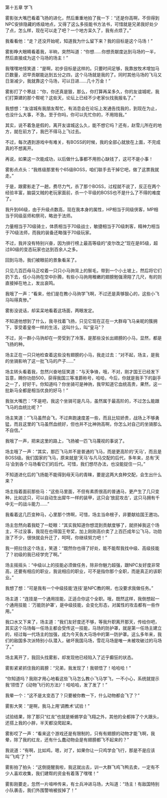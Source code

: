 第十五章 学飞


雾影张大嘴巴看着飞扬的进化，然后重重地拍了我一下：“还是你高啊，不但得到NPC安排隐藏的练级地点，又得了这么多技能书方法书，可惜就是兄弟我好处少了点，怎么样，现在可以走了吧？一个地方呆久了，我有点烦了。”

我看看他：“走？还没开始呢，知道我为什么留下来？我的目标是这个马场！”

雾影睁大眼睛看着我，半晌，突然叫道：“你想……你想贡献度达到马场的一半，然后直接成为这个马场的场主！”

我嘿嘿地怪笑道：“是啊，初步目标是这样的。只要时间足够，我靠放牧术增加马匹数量，迟早贡献能达到五分之四，这个马场就是我的了。同时其他马场的飞马又日渐减少，我就靠这个马场，可以日进……几十万金！”

雾影打了个寒战：“你，你还真是狠，那么，你打算再呆多久，你的友谊城呢，我们打算建的那个帮呢？这些天，论坛上已经不少老家伙找我报名了。”

我想想：“友谊城有我朋友帮忙，有消息会在论坛上发通告找我的，到现在为止，也没什么大事，不急。至于你吗，你可以先忙你的，不用陪我。”

其实，说不着急是假的，离开友谊城这么久，能不想它吗？还有，赵雪儿所在的地方，就在前方了，我巴不得马上飞过去。

不过，每次遇到游戏中有难关，有BOSS的时候，我的全部心就放在上面，不完成真的不想离开。

再说，如果这一次能成功，以后做什么事都不用担心缺钱了，这可不是小事！

雾影点点头：“我练级那里有个65级BOSS，咱们联手去干掉它吧，做了这票我就走。”

于是，跟雾影走了一趟，费尽力气，杀了那个BOSS，过程就不说了，反正在两个经验丰富，脑袋又贼的老玩家面前，杀一个平级的BOSS也不是什么了不得的难度了。

我升到66级，由于升级点数高，现在我本身的属性，HP相当于同级侠客，MP相当于同级巫师和祭司，略逊于法师。

力量相当于70级骑士，体质相当于70级战士，敏捷相当于70级刺客，精神力相当于70级法师，而我的装备还略强于70级玩家。

不过，我并没有特别兴奋，因为排行榜上最高等级的“皮尔改之”现在是85级，超过80级的变态玩家也达到百余人之多。

回到马场，我们被眼前的景象看呆了。

只见几百匹母马正咬着一只只小马驹背上的鬃毛，带到一个小土坡上，然后将它们扔下去，任小马驹在空中扑腾，有些小马驹用稚嫩的翅膀勉强滑翔了几尺，有的则直接掉在地上，发出哀鸣。

我哦了一声：“看来，他们是在教小马驹学飞啊，不过还是真够狠心的，这些小飞马叫得真惨。”

雾影没说话，却呆呆地看着这场面，两眼发定。

不知道他想到了什么，我寻找着飞扬，只见它现在正在一大群母飞马亲昵的簇拥下，享受着皇帝一样的生活，这叫什么，叫“皇马”？

不过，另一群小马驹却在一旁受到了冷落，是那些没长出翅膀的小马，显然，都是飞扬的种。

场主正在一只只地检查着这些没有翅膀的小马，我走过去：“对不起，场主，是我的坐骑影响了这一批飞马的产子……”

场主转头看着我，忽然兴奋地狂笑道：“与天争锋，哦，不对，刚才国王已经发下旨意，赐你功勋500，获得我国三等准爵称号，哈哈，今后，你就是我手下的副手之一了，好好干。你知道吗？你坐骑可是神驹，我早知道它血统高贵，果然，这一批新马全都是相当优良的好马！”

我张大嘴巴：“不是吧，我这个坐骑可是凡马，虽然属于最高阶的，不过怎么能跟飞马的血统比呢？”

场主笑道：“飞马虽然会飞，不过奔跑速度差一些，而且比较娇贵，战场上不够勇猛，而且这里的飞马虽然血统好，但也并不比神驹高啊，你怎么对自己的坐骑那么不自信。”

我哦了一声，把来这里的路上，飞扬被一匹飞马蔑视的事说了。

场主哦了一声：“其实，那匹飞马并不是普通的飞马，而是更高阶的‘天马’，而且是BOSS级。我们国家的飞马，原来就是‘天马’与凡马交配的后代，多年来，总有‘天马’会到各个马场看它们的后代。可惜，我们想尽办法，也没能捉住一只。”

不知道进化后的飞扬能不能得到母天马的青睐，要是这两大良种交配，会生出什么来？

场主指着面前那些马：“这些马里面，不但有素质很高的普通马，更产生了几只变种，比如这只，可以自动生出犀牛一样的装甲，这只会‘放屁攻击’，这只马拥有千中无一的战斗能力……”

我看着这几匹变种马，心里那个馋啊，可惜，场主当命根子，非要献给国王邀功。

场主忽然向着我眨了一眨眼：“其实我知道你想混到贡献度够了，就挤掉我这个场主，不过没事，我现在也得国王夸奖，加上刚刚高价卖了上百匹成年公飞马，功勋涨了不少，很快就会升迁了，呵呵，你继续努力吧！”

我一把拉住这个场主，笑道：“既然你也得了好处，能不能帮我找中级、高级技能了？初级的我已经学完了啊。”

场主摇摇头：“中级以上的技能必须做任务，除非你魅力超强，跟NPC友好度非常高，还要有相应的职业，我说相应的职业，可不是指你那个全职，而是真正的该职业。”

我想了想：“可是我有一个中级技能‘连技’是NPC教的啊，也没要求我做任务。”

场主道：“连技是一个通用技能，正适合你这个全职。哦，既然这样，我倒想起一个通用技能：‘万能防护罩’，是中级技能，会变化形态，对属性的攻击都有一些作用。”

我口水又下来了，场主道：“我们友好度还不够，等我升职离开那天，传给你吧，其实这个马场每一任场主都会受传这一技能，马场的防护罩，就是第一任场主建立的，经过每一代场主的加强，成为今天各大马场中的第一防护罩。这么多年来，我们的敌国多次派特别小队潜入，破坏我国马场，雪花马场是唯一未被攻破过的马场了。”

场主离开了，我回头找雾影，却发现他已经陷入了近乎癫狂的状态。

雾影紧紧抓住我的肩膀：“兄弟，我发现了！我顿悟了！哈哈哈！”

“你知道吗？我刚才用心地看这些飞马怎么教小飞马学飞，一不小心，系统就提示我‘领悟了《动物飞行的方法》’！哈哈哈，发了发了！”

我晕一个：“这不是太变态了？只要被你教一下，什么动物都会飞了？”

雾影大笑：“是啊，我马上用‘调教术’试验！”

试验结果，除了那只“红龙”也就是蜥蜴学会飞翔之外，其他的全都摔了个大跟头，还搭上我的小胖，半天都没爬起来。

雾影哎了一声：“看来这个游戏还是有限制的，只有有翅膀的动物才能飞啊，我晕，除了我的红龙，还有什么蠢动物会是有翅膀都飞不起来的？”

我说道：“有啊，比如鸡，嗯，对了，如果你让一只鸡学会飞行，那是不是应该叫‘飞鸡’了？”

雾影拍了拍头：“这倒提醒我啦，我这就出去，训一大群飞鸡飞鸭去卖，一定有不少人喜欢收集，我们建帮的资金有着落了嘿嘿！”

雾影刚要走，忽然一片喧哗传来，有士兵冲进马场，大叫道：“场主！有敌国特别小队袭击，我们外围警哨被拔掉了！”





